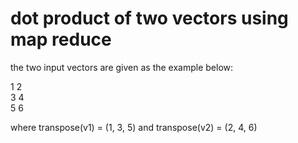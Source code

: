 # dot product of two vectors using map reduce
the two input vectors are given as the example below:

1 2 <br />
3 4 <br />
5 6 <br />

where transpose(v1) = (1, 3, 5) and transpose(v2) = (2, 4, 6)
